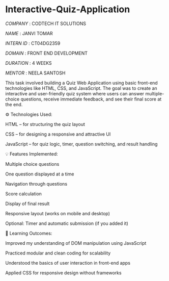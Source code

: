 # Interactive-Quiz-Application

*COMPANY* : CODTECH IT SOLUTIONS

*NAME* : JANVI TOMAR

*INTERN ID* : CT04DG2359

*DOMAIN* : FRONT END DEVELOPMENT

*DURATION* : 4 WEEKS

*MENTOR* : NEELA SANTOSH

This task involved building a Quiz Web Application using basic front-end technologies like HTML, CSS, and JavaScript. The goal was to create an interactive and user-friendly quiz system where users can answer multiple-choice questions, receive immediate feedback, and see their final score at the end.

⚙️ Technologies Used:

HTML – for structuring the quiz layout

CSS – for designing a responsive and attractive UI

JavaScript – for quiz logic, timer, question switching, and result handling

💡 Features Implemented:

Multiple choice questions

One question displayed at a time

Navigation through questions

Score calculation

Display of final result

Responsive layout (works on mobile and desktop)

Optional: Timer and automatic submission (if you added it)

📌 Learning Outcomes:

Improved my understanding of DOM manipulation using JavaScript

Practiced modular and clean coding for scalability

Understood the basics of user interaction in front-end apps

Applied CSS for responsive design without frameworks





